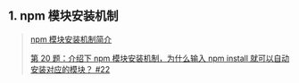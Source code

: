 ## 1. npm 模块安装机制

> [npm 模块安装机制简介](http://www.ruanyifeng.com/blog/2016/01/npm-install.html)
>
> [第 20 题：介绍下 npm 模块安装机制，为什么输入 npm install 就可以自动安装对应的模块？ #22](https://github.com/Advanced-Frontend/Daily-Interview-Question/issues/22)